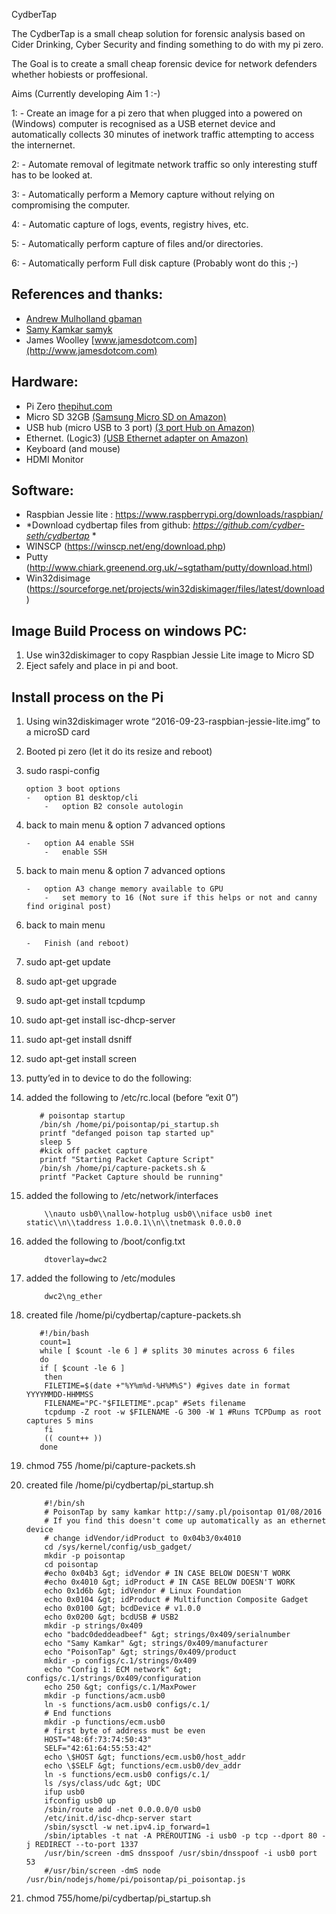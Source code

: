 <span id="anchor"></span>CydberTap

The CydberTap is a small cheap solution for forensic analysis based on
Cider Drinking, Cyber Security and finding something to do with my pi
zero.

The Goal is to create a small cheap forensic device for network
defenders whether hobiests or proffesional.

Aims (Currently developing Aim 1 :-)

1: - Create an image for a pi zero that when plugged into a powered on
(Windows) computer is recognised as a USB eternet device and
automatically collects 30 minutes of inetwork traffic attempting to
access the internernet.

2: - Automate removal of legitmate network traffic so only interesting
stuff has to be looked at.

3: - Automatically perform a Memory capture without relying on
compromising the computer.

4: - Automatic capture of logs, events, registry hives, etc.

5: - Automatically perform capture of files and/or directories.

6: - Automatically perform Full disk capture (Probably wont do this ;-)

References and thanks:
----------------------

-   [Andrew Mulholland
    gbaman](https://gist.github.com/gbaman/975e2db164b3ca2b51ae11e45e8fd40a)
-   [Samy Kamkar samyk](https://github.com/samyk)
-   James Woolley [www.jamesdotcom.com](http://www.jamesdotcom.com)

Hardware:
---------

-   Pi Zero
    [thepihut.com](https://thepihut.com/collections/raspberry-pi-zero/products/raspberry-pi-zero?variant=14062715972)
-   Micro SD 32GB [(Samsung Micro SD
    on Amazon)](https://www.amazon.co.uk/gp/product/B00J29BR3Y/)
-   USB hub (micro USB to 3 port) [(3 port Hub
    on Amazon)](https://www.amazon.co.uk/Acasis-H027-Charging-Simultaneous-Transmisson/dp/B00SZNT0ZU/)
-   Ethernet. (Logic3) [(USB Ethernet adapter
    on Amazon)](https://www.amazon.co.uk/Logic-3-Ethernet-Adapter-Wii/dp/B002GYVTSU/)
-   Keyboard (and mouse)
-   HDMI Monitor

Software:
---------

-   Raspbian Jessie lite :
    <https://www.raspberrypi.org/downloads/raspbian/>
-   *Download cydbertap files from github:
    *<https://github.com/cydber-seth/cydbertap>* *
-   WINSCP (<https://winscp.net/eng/download.php>)
-   Putty
    (<http://www.chiark.greenend.org.uk/~sgtatham/putty/download.html>)
-   Win32disimage
    (<https://sourceforge.net/projects/win32diskimager/files/latest/download>)

Image Build Process on windows PC:
----------------------------------

1.  Use win32diskimager to copy Raspbian Jessie Lite image to Micro SD
2.  Eject safely and place in pi and boot.

Install process on the Pi
-------------------------

1.  Using win32diskimager wrote “2016-09-23-raspbian-jessie-lite.img” to
    a microSD card
2.  Booted pi zero (let it do its resize and reboot)
3.  sudo raspi-config

        option 3 boot options
        -   option B1 desktop/cli
            -   option B2 console autologin

4.  back to main menu & option 7 advanced options

        -   option A4 enable SSH
            -   enable SSH

5.  back to main menu & option 7 advanced options

        -   option A3 change memory available to GPU
            -   set memory to 16 (Not sure if this helps or not and canny find original post)

6.  back to main menu

        -   Finish (and reboot)

7.  sudo apt-get update
8.  sudo apt-get upgrade
9.  sudo apt-get install tcpdump
10.  sudo apt-get install isc-dhcp-server
11.  sudo apt-get install dsniff
12.  sudo apt-get install screen
13.  putty’ed in to device to do the following:
14.  added the following to /etc/rc.local (before “exit 0”)

            # poisontap startup
            /bin/sh /home/pi/poisontap/pi_startup.sh
            printf "defanged poison tap started up"
            sleep 5
            #kick off packet capture
            printf "Starting Packet Capture Script"
            /bin/sh /home/pi/capture-packets.sh &
            printf "Packet Capture should be running"

15.  added the following to /etc/network/interfaces

             \\nauto usb0\\nallow-hotplug usb0\\niface usb0 inet static\\n\\taddress 1.0.0.1\\n\\tnetmask 0.0.0.0

16.  added the following to /boot/config.txt

             dtoverlay=dwc2

17.  added the following to /etc/modules

             dwc2\ng_ether

18.  created file /home/pi/cydbertap/capture-packets.sh

            #!/bin/bash
            count=1
            while [ $count -le 6 ] # splits 30 minutes across 6 files
            do
            if [ $count -le 6 ]
             then
             FILETIME=$(date +"%Y%m%d-%H%M%S") #gives date in format YYYYMMDD-HHMMSS
             FILENAME="PC-"$FILETIME".pcap" #Sets filename
             tcpdump -Z root -w $FILENAME -G 300 -W 1 #Runs TCPDump as root captures 5 mins
             fi
             (( count++ ))
            done

19.  chmod 755 /home/pi/capture-packets.sh

1.  created file /home/pi/cydbertap/pi\_startup.sh

            #!/bin/sh
            # PoisonTap by samy kamkar http://samy.pl/poisontap 01/08/2016
            # If you find this doesn't come up automatically as an ethernet device
            # change idVendor/idProduct to 0x04b3/0x4010
            cd /sys/kernel/config/usb_gadget/
            mkdir -p poisontap
            cd poisontap
            #echo 0x04b3 &gt; idVendor # IN CASE BELOW DOESN'T WORK
            #echo 0x4010 &gt; idProduct # IN CASE BELOW DOESN'T WORK
            echo 0x1d6b &gt; idVendor # Linux Foundation
            echo 0x0104 &gt; idProduct # Multifunction Composite Gadget
            echo 0x0100 &gt; bcdDevice # v1.0.0
            echo 0x0200 &gt; bcdUSB # USB2
            mkdir -p strings/0x409
            echo "badc0deddeadbeef" &gt; strings/0x409/serialnumber
            echo "Samy Kamkar" &gt; strings/0x409/manufacturer
            echo "PoisonTap" &gt; strings/0x409/product
            mkdir -p configs/c.1/strings/0x409
            echo "Config 1: ECM network" &gt; configs/c.1/strings/0x409/configuration
            echo 250 &gt; configs/c.1/MaxPower
            mkdir -p functions/acm.usb0
            ln -s functions/acm.usb0 configs/c.1/
            # End functions
            mkdir -p functions/ecm.usb0
            # first byte of address must be even
            HOST="48:6f:73:74:50:43"
            SELF="42:61:64:55:53:42"
            echo \$HOST &gt; functions/ecm.usb0/host_addr
            echo \$SELF &gt; functions/ecm.usb0/dev_addr
            ln -s functions/ecm.usb0 configs/c.1/
            ls /sys/class/udc &gt; UDC
            ifup usb0
            ifconfig usb0 up
            /sbin/route add -net 0.0.0.0/0 usb0
            /etc/init.d/isc-dhcp-server start
            /sbin/sysctl -w net.ipv4.ip_forward=1
            /sbin/iptables -t nat -A PREROUTING -i usb0 -p tcp --dport 80 -j REDIRECT --to-port 1337
            /usr/bin/screen -dmS dnsspoof /usr/sbin/dnsspoof -i usb0 port 53
            #/usr/bin/screen -dmS node /usr/bin/nodejs/home/pi/poisontap/pi_poisontap.js

1.  chmod 755/home/pi/cydbertap/pi_startup.sh

